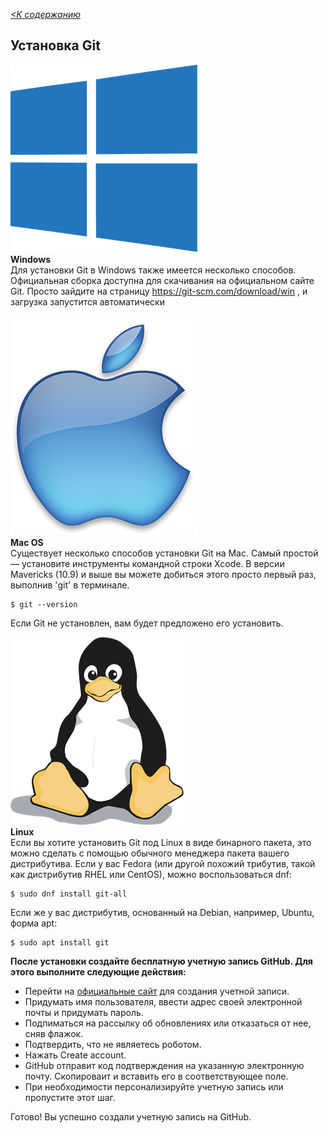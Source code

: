 [*<К содержанию*](/readme.md)
## Установка Git

![windows-logo](/assets/windows-10-icon-logo-5BC5C69712-seeklogo.com.png )  
**Windows**     
Для установки Git в Windows также имеется несколько способов. Официальная сборка доступна для скачивания на официальном сайте Git. Просто зайдите на страницу https://git-scm.com/download/win , и загрузка запустится автоматически

![MacOS-logo](/assets/mac-cosmetic-apple-emblem-png-logo-32.png)  
**Mac OS**   
Существует несколько способов установки Git на Mac. Самый простой — установите инструменты командной строки Xcode. В версии Mavericks (10.9) и выше вы можете добиться этого просто первый раз, выполнив 'git' в терминале.
```=bash
$ git --version
```
Если Git не установлен, вам будет предложено его установить. 

![linux-logo](/assets/linux-logo-76B2B1C6AD-seeklogo.com.png)  
**Linux**   
Если вы хотите установить Git под Linux в виде бинарного пакета, это можно сделать с помощью обычного менеджера пакета вашего дистрибутива. Если у вас Fedora (или другой похожий трибутив, такой как дистрибутив RHEL или CentOS), можно воспользоваться dnf:
```bash=
$ sudo dnf install git-all           
```
Если же у вас дистрибутив, основанный на Debian, например, Ubuntu, форма apt:
```bash=
$ sudo apt install git  
```                  
**После установки создайте бесплатную учетную запись GitHub. Для этого выполните следующие действия:**  
* Перейти на [официальные сайт](https://github.com/) для создания учетной записи.
* Придумать имя пользователя, ввести адрес своей электронной почты и придумать пароль.
* Подпиматься на рассылку об обновлениях или отказаться от нее, сняв флажок.
* Подтвердить, что не являетесь роботом.
* Нажать Create account.
* GitHub отправит код подтверждения на указанную электронную почту. Скопироваит и вставить его в соответствующее поле.
* При необходимости персонализируйте учетную запись или пропустите этот шаг.

 Готово! Вы успешно создали учетную запись на GitHub.